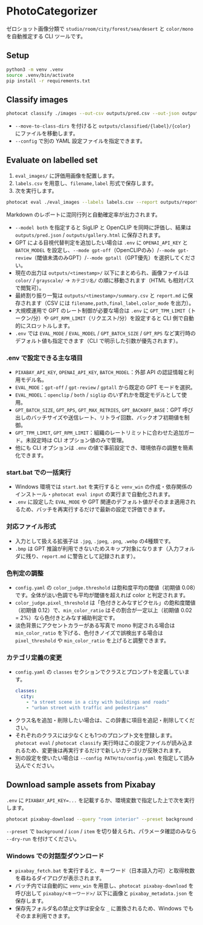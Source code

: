 # PhotoCategorizer

ゼロショット画像分類で `studio/room/city/forest/sea/desert` と `color/mono` を自動推定する CLI ツールです。

## Setup

```bash
python3 -m venv .venv
source .venv/bin/activate
pip install -r requirements.txt
```

## Classify images

```bash
photocat classify ./images --out-csv outputs/pred.csv --out-json outputs/pred.json
```

- `--move-to-class-dirs` を付けると `outputs/classified/{label}/{color}` にファイルを移動します。
- `--config` で別の YAML 設定ファイルを指定できます。

## Evaluate on labelled set

1. `eval_images/` に評価用画像を配置します。
2. `labels.csv` を用意し、`filename,label` 形式で保存します。
3. 次を実行します。

```bash
photocat eval ./eval_images --labels labels.csv --report outputs/report.md
```

Markdown のレポートに混同行列と自動確定率が出力されます。

- `--model both` を指定すると SigLIP と OpenCLIP を同時に評価し、結果は `outputs/pred.json` / `outputs/gallery.html` に保存されます。
- GPT による目視代替判定を追加したい場合は `.env` に `OPENAI_API_KEY` と `BATCH_MODEL` を設定し、`--mode gpt-off`（OpenCLIPのみ）/`--mode gpt-review`（閾値未満のみGPT）/`--mode gptall`（GPT優先）を選択してください。
- 現在の出力は `outputs/<timestamp>/` 以下にまとめられ、画像ファイルは `color/` / `grayscale/` → `カテゴリ名/` の順に移動されます（HTML も相対パスで閲覧可）。
- 最終割り振り一覧は `outputs/<timestamp>/summary.csv` と `report.md` に保存されます（CSV には `filename,path,final_label,color_mode` を出力）。
- 大規模運用で GPT のレート制御が必要な場合は `.env` に `GPT_TPM_LIMIT`（トークン/分）や `GPT_RPM_LIMIT`（リクエスト/分）を設定すると CLI 側で自動的にスロットルします。
- `.env` では `EVAL_MODE` / `EVAL_MODEL` / `GPT_BATCH_SIZE` / `GPT_RPS` など実行時のデフォルト値も指定できます（CLI で明示した引数が優先されます）。

### .env で設定できる主な項目

- `PIXABAY_API_KEY`, `OPENAI_API_KEY`, `BATCH_MODEL`：外部 API の認証情報と利用モデル名。
- `EVAL_MODE`：`gpt-off` / `gpt-review` / `gptall` から既定の GPT モードを選択。
- `EVAL_MODEL`：`openclip` / `both` / `siglip` のいずれかを既定モデルとして使用。
- `GPT_BATCH_SIZE`, `GPT_RPS`, `GPT_MAX_RETRIES`, `GPT_BACKOFF_BASE`：GPT 呼び出しのバッチサイズや送信レート、リトライ回数、バックオフ初期値を制御。
- `GPT_TPM_LIMIT`, `GPT_RPM_LIMIT`：組織のレートリミットに合わせた追加ガード。未設定時は CLI オプション値のみで管理。
- 他にも CLI オプションは `.env` の値で事前設定でき、環境依存の調整を簡素化できます。

### start.bat での一括実行

- Windows 環境では `start.bat` を実行すると `venv_win` の作成・依存関係のインストール・`photocat eval input` の実行まで自動化されます。
- `.env` に設定した `EVAL_MODE` や GPT 関連のデフォルト値がそのまま適用されるため、バッチを再実行するだけで最新の設定で評価できます。

### 対応ファイル形式

- 入力として扱える拡張子は `.jpg`, `.jpeg`, `.png`, `.webp` の4種類です。
- `.bmp` は GPT 推論が利用できないためスキップ対象になります（入力フォルダに残り、`report.md` に警告として記録されます）。

### 色判定の調整

- `config.yaml` の `color_judge.threshold` は飽和度平均の閾値（初期値 0.08）です。全体が淡い色調でも平均が閾値を超えれば color と判定されます。
- `color_judge.pixel_threshold` は「色付きとみなすピクセル」の飽和度閾値（初期値 0.12）で、`min_color_ratio` はその割合が一定以上（初期値 0.02 = 2%）なら色付きとみなす補助判定です。
- 淡色背景にアクセントカラーがある写真で mono 判定される場合は `min_color_ratio` を下げる、色付きノイズで誤検出する場合は `pixel_threshold` や `min_color_ratio` を上げると調整できます。

### カテゴリ定義の変更

- `config.yaml` の `classes` セクションでクラスとプロンプトを定義しています。
  ```yaml
  classes:
    city:
      - "a street scene in a city with buildings and roads"
      - "urban street with traffic and pedestrians"
  ```
- クラス名を追加・削除したい場合は、この辞書に項目を追記・削除してください。
- それぞれのクラスには少なくとも1つのプロンプト文を登録します。`photocat eval` / `photocat classify` 実行時はこの設定ファイルが読み込まれるため、変更後は再実行するだけで新しいカテゴリが反映されます。
- 別の設定を使いたい場合は `--config PATH/to/config.yaml` を指定して読み込んでください。

## Download sample assets from Pixabay

`.env` に `PIXABAY_API_KEY=...` を記載するか、環境変数で指定した上で次を実行します。

```bash
photocat pixabay-download --query "room interior" --preset background --limit 10 --out-dir images/pixabay_samples
```

`--preset` で `background` / `icon` / `item` を切り替えられ、パラメータ確認のみなら `--dry-run` を付けてください。

### Windows での対話型ダウンロード

- `pixabay_fetch.bat` を実行すると、キーワード（日本語入力可）と取得枚数を尋ねるダイアログが表示されます。
- バッチ内では自動的に `venv_win` を用意し、`photocat pixabay-download` を呼び出して `pixabay/<キーワード>/` 以下に画像と `pixabay_metadata.json` を保存します。
- 保存先フォルダ名の禁止文字は安全な `_` に置換されるため、Windows でもそのまま利用できます。

